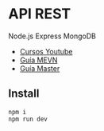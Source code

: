 # API REST
Node.js Express MongoDB

- [Cursos Youtube](https://www.youtube.com/bluuweb)
- [Guía MEVN](https://bluuweb.github.io/vue-udemy/25-mevn/)
- [Guía Master](https://bluuweb.github.io/)

## Install
```
npm i
npm run dev
```
